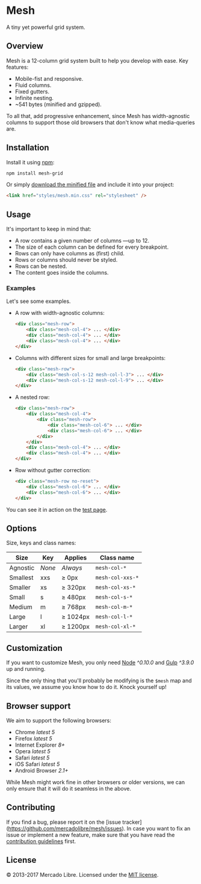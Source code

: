 # Mesh

A tiny yet powerful grid system.

## Overview

Mesh is a 12-column grid system built to help you develop with ease.
Key features:

- Mobile-fist and responsive.
- Fluid columns.
- Fixed gutters.
- Infinite nesting.
- ~541 bytes (minified and gzipped).

To all that, add progressive enhancement, since Mesh has width-agnostic columns
to support those old browsers that don't know what media-queries are.

## Installation

Install it using [npm](https://npmjs.com):

```sh
npm install mesh-grid
```

Or simply [download the minified file](dist/mesh.min.css) and include it into
your project:

```html
<link href="styles/mesh.min.css" rel="stylesheet" />
```

## Usage

It's important to keep in mind that:

- A row contains a given number of columns —up to 12.
- The size of each column can be defined for every breakpoint.
- Rows can only have columns as (first) child.
- Rows or columns should never be styled.
- Rows can be nested.
- The content goes inside the columns.

### Examples

Let's see some examples.

- A row with width-agnostic columns:

    ```html
    <div class="mesh-row">
        <div class="mesh-col-4"> ... </div>
        <div class="mesh-col-4"> ... </div>
        <div class="mesh-col-4"> ... </div>
    </div>
    ```

- Columns with different sizes for small and large breakpoints:

    ```html
    <div class="mesh-row">
        <div class="mesh-col-s-12 mesh-col-l-3"> ... </div>
        <div class="mesh-col-s-12 mesh-col-l-9"> ... </div>
    </div>
    ```

- A nested row:

    ```html
    <div class="mesh-row">
        <div class="mesh-col-4">
            <div class="mesh-row">
                <div class="mesh-col-6"> ... </div>
                <div class="mesh-col-6"> ... </div>
            </div>
        </div>
        <div class="mesh-col-4"> ... </div>
        <div class="mesh-col-4"> ... </div>
    </div>
    ```

- Row without gutter correction:

    ```html
    <div class="mesh-row no-reset">
        <div class="mesh-col-6"> ... </div>
        <div class="mesh-col-6"> ... </div>
    </div>
    ```

You can see it in action on the
[test page](https://mercadolibre.github.io/mesh/test/test.html).

## Options

Size, keys and class names:

| Size     | Key    | Applies  | Class name       |
|----------|--------|----------|------------------|
| Agnostic | *None* | *Always* | `mesh-col-*`     |
| Smallest | xxs    | ≥ 0px    | `mesh-col-xxs-*` |
| Smaller  | xs     | ≥ 320px  | `mesh-col-xs-*`  |
| Small    | s      | ≥ 480px  | `mesh-col-s-*`   |
| Medium   | m      | ≥ 768px  | `mesh-col-m-*`   |
| Large    | l      | ≥ 1024px | `mesh-col-l-*`   |
| Larger   | xl     | ≥ 1200px | `mesh-col-xl-*`  |

## Customization

If you want to customize Mesh, you only need [Node](https://nodejs.org/)
*^0.10.0* and [Gulp](http://gulpjs.com/) *^3.9.0* up and running.

Since the only thing that you'll probably be modifying is the `$mesh` map and
its values, we assume you know how to do it. Knock yourself up!

## Browser support

We aim to support the following browsers:

- Chrome *latest 5*
- Firefox *latest 5*
- Internet Explorer *8+*
- Opera *latest 5*
- Safari *latest 5*
- iOS Safari *latest 5*
- Android Browser *2.1+*

While Mesh might work fine in other browsers or older versions, we can only
ensure that it will do it seamless in the above.

## Contributing

If you find a bug, please report it on the [issue tracker]
(https://github.com/mercadolibre/mesh/issues).
In case you want to fix an issue or implement a new feature, make sure that
you have read the [contribution guidelines](contributing.md) first.

## License

© 2013-2017 Mercado Libre. Licensed under the [MIT license](license.txt).
